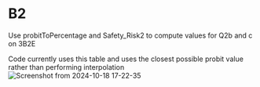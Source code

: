 # B2

Use probitToPercentage and Safety_Risk2 to compute values for Q2b and c on 3B2E

Code currently uses this table and uses the closest possible probit value rather than performing interpolation ![Screenshot from 2024-10-18 17-22-35](https://github.com/user-attachments/assets/d32b04eb-1f2b-4a83-9b34-982403ecb9c1)
